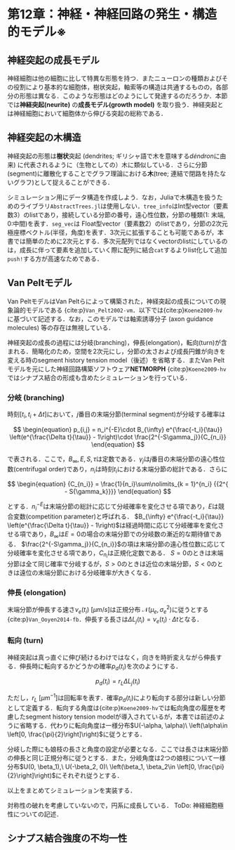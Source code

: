 # 第12章：神経・神経回路の発生・構造的モデル※
## 神経突起の成長モデル
神経細胞は他の細胞に比して特異な形態を持つ．またニューロンの種類およびその役割により基本的な細胞体，樹状突起，軸索等の構造は共通するものの，各部分の形態は異なる．このような形態はどのようにして発達するのだろうか．本節では**神経突起(neurite)** の**成長モデル(growth model)** を取り扱う．神経突起とは神経細胞において細胞体から伸びる突起の総称である．

## 神経突起の木構造
神経突起の形態は**樹状**突起 (dendrites; ギリシャ語で木を意味する*déndron*に由来) に代表されるように（生物としての）木に類似している．さらに分節(segment)に離散化することでグラフ理論における**木**(tree; 連結で閉路を持たないグラフ)として捉えることができる．

シミュレーション用にデータ構造を作成しよう．なお，Juliaで木構造を扱うためのライブラリ`AbstractTrees.jl`は使用しない．`tree_info`はInt型vector（要素数3）のlistであり，接続している分節の番号，遠心性位数，分節の種類(1: 末端, 0:中間)を表す．`seg_vec`は Float型vector（要素数2）のlistであり，分節の2次元極座標ベクトル(半径，角度)を表す．3次元に拡張することも可能であるが，本書では簡単のために2次元とする．多次元配列ではなくvectorのlistにしているのは，成長に伴って要素を追加していく際に配列に結合`cat`するよりlist化して追加`push!`する方が高速なためである．

## Van Peltモデル
Van PeltモデルはVan Peltらによって構築された，神経突起の成長についての現象論的モデルである {cite:p}`Van_Pelt2002-vm`．以下では{cite:p}`Koene2009-hv`に基づいて記述する．なお，このモデルでは軸索誘導分子 (axon guidance molecules) 等の存在は無視している．

神経突起の成長の過程には分岐(branching)，伸長(elongation)，転向(turn)が含まれる．簡略化のため，空間を2次元にし，分節の太さおよび成長円錐が向きを変える時のsegment history tension model（後述）を省略する．またVan Peltモデルを元にした神経回路構築ソフトウェア**NETMORPH** {cite:p}`Koene2009-hv`ではシナプス結合の形成も含めたシミュレーションを行っている．

### 分岐 (branching)
時刻$[t_i, t_i + \Delta t]$において，$j$番目の末端分節(terminal segment)が分岐する確率は

$$
\begin{equation}
p_{i,j} = n_i^{-E}\cdot B_{\infty} e^{\frac{-t_i}{\tau}} \left(e^{\frac{\Delta t}{\tau}} - 1\right)\cdot \frac{2^{-S\gamma_j}}{C_{n_i}}
\end{equation}
$$

で表される．ここで，$B_{\infty}, E, S, \tau$は定数である．$\gamma_j$は$j$番目の末端分節の遠心性位数(centrifugal order)であり，$n_i$は時刻$t_i$における末端分節の総計である．さらに

$$
\begin{equation}
{C_{n_i}} = \frac{1}{n_i}\sum\nolimits_{k = 1}^{n_i} {{2^{ - S{\gamma_k}}}}
\end{equation}
$$

とする．$n_i^{-E}$は末端分節の総計に応じて分岐確率を変化させる項であり，$E$は競合変数(competition parameter)と呼ばれる．
$B_{\infty} e^{\frac{-t_i}{\tau}} \left(e^{\frac{\Delta t}{\tau}} - 1\right)$は経過時間に応じて分岐確率を変化させる項であり，$B_{\infty}$は$E=0$の場合の末端分節での分岐数の漸近的な期待値である．
$\frac{2^{-S\gamma_j}}{C_{n_i}}$の項は末端分節の遠心性位数に応じて分岐確率を変化させる項であり，$C_{n_i}$は正規化定数である．
$S=0$のときは末端分節は全て同じ確率で分岐するが，$S>0$のときは近位の末端分節，$S<0$のときは遠位の末端分節における分岐確率が大きくなる．

### 伸長 (elongation) 
末端分節が伸長する速さ$\nu_e(t_i)\ [\mu m/s]$は正規分布 $\mathcal{N}(\mu_e, \sigma_e^2)$に従うとする {cite:p}`Van_Ooyen2014-fb`．伸長する長さは$\Delta L_j(t_i)=\nu_e(t_i) \cdot \Delta t$となる．

### 転向 (turn)
神経突起は真っ直ぐに伸び続けるわけではなく，向きを時折変えながら伸長する．伸長時に転向するかどうかの確率$p_d(t_i)$を次のようにする．

$$
\begin{equation}
p_d(t_i) = r_L\Delta L_j(t_i)
\end{equation}
$$

ただし，$r_L\ [\mu m^{-1}]$は回転率を表す．確率$p_d(t_i)$により転向する部分は新しい分節として定義する．転向する角度は{cite:p}`Koene2009-hv`では転向角度の履歴を考慮したsegment history tension modelが導入されているが，本書では前述のように省略する．代わりに転向角度は一様分布$U(-\alpha, \alpha)\ \left(\alpha\in \left[0, \frac{\pi}{2}\right]\right)$に従うとする．

分岐した際にも娘枝の長さと角度の設定が必要となる．ここでは長さは末端分節の伸長と同じ正規分布に従うとする．また，分岐角度は2つの娘枝について一様分布$U(0, \beta_1),\ U(-\beta_2, 0)\ \left(\beta_1, \beta_2\in \left[0, \frac{\pi}{2}\right]\right)$にそれぞれ従うとする．

以上をまとめてシミュレーションを実装する．

対称性の破れを考慮していないので，円系に成長している．
ToDo: 神経細胞極性についての記述．

## シナプス結合強度の不均一性